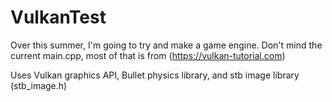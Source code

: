 # VulkanTest

Over this summer, I'm going to try and make a game engine.
Don't mind the current main.cpp, most of that is from (https://vulkan-tutorial.com)

Uses Vulkan graphics API, Bullet physics library, and stb image library (stb_image.h)